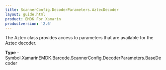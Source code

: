 ```yaml
---
title: ScannerConfig.DecoderParameters.AztecDecoder
layout: guide.html 
product: EMDK For Xamarin 
productversion: '2.6' 
---
```

The Aztec class provides access to parameters that are available for the Aztec decoder.

**Type** - Symbol.XamarinEMDK.Barcode.ScannerConfig.DecoderParameters.BaseDecoder



